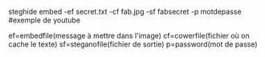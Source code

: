 steghide embed -ef secret.txt -cf fab.jpg -sf fabsecret -p motdepasse #exemple de youtube

ef=embedfile(message à mettre dans l'image)
cf=cowerfile(fichier où on cache le texte)
sf=steganofile(fichier de sortie)
p=password(mot de passe)
